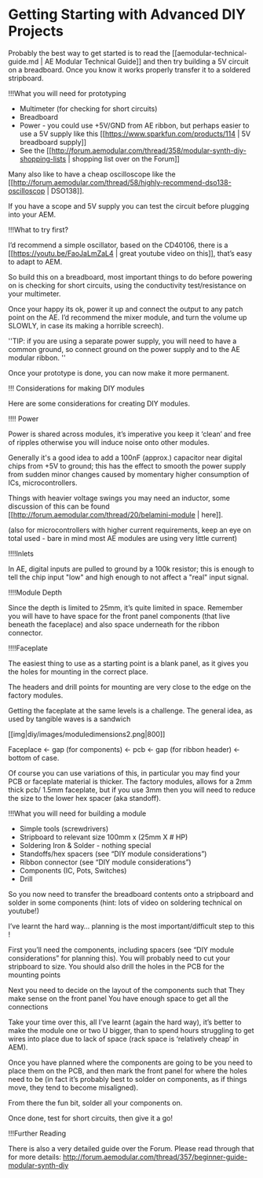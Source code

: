 # Getting Starting with Advanced DIY Projects

Probably the best way to get started is to read the [[aemodular-technical-guide.md | AE Modular Technical Guide]] and then try building a 5V circuit on a breadboard.  Once you know it works properly transfer it to a soldered stripboard.

!!!What you will need for prototyping

* Multimeter (for checking for short circuits) 
* Breadboard
* Power - you could use +5V/GND from AE ribbon, but perhaps easier to use a 5V supply like this  [[https://www.sparkfun.com/products/114 | 5V breadboard supply]] 
* See the [[http://forum.aemodular.com/thread/358/modular-synth-diy-shopping-lists | shopping list over on the Forum]]

Many also like to have a cheap oscilloscope like the 
[[http://forum.aemodular.com/thread/58/highly-recommend-dso138-oscilloscop | DSO138]].

If you have a scope and 5V supply you can test the circuit before plugging into your AEM.

!!!What to try first?

I’d recommend a simple oscillator, based on the CD40106, there is a [[https://youtu.be/FaoJaLmZaL4 | great youtube video on this]], that’s easy to adapt to AEM.

So build this on a breadboard, most important things to do before powering on is checking for short circuits, using the conductivity test/resistance on your multimeter.

Once your happy its ok, power it up and connect the output to any patch point on the AE.
I’d recommend the mixer module, and turn the volume up SLOWLY, in case its making a horrible screech).

''TIP: if you are using a separate power supply, you will need to have a common ground, so connect ground on the power supply and to the AE modular ribbon. ''

Once your prototype is done, you can now make it more permanent.

!!! Considerations for making DIY modules

Here are some considerations for creating DIY modules.

!!!! Power

Power is shared across modules, it’s imperative you keep it ‘clean’ and free of ripples otherwise you will induce noise onto other modules. 

Generally it's a good idea to add a 100nF (approx.) capacitor near digital chips from +5V to ground; this has the effect to smooth the power supply from sudden minor changes caused by momentary higher consumption of ICs, microcontrollers. 

Things with heavier voltage swings you may need an inductor, some discussion of this can be found [[http://forum.aemodular.com/thread/20/belamini-module | here]].

(also for microcontrollers with higher current requirements, keep an eye on total used - bare in mind most AE modules are using very little current) 

!!!!Inlets

In AE, digital inputs are pulled to ground by a 100k resistor; this is enough to tell the chip input "low" and high enough to not affect a "real" input signal.


!!!!Module Depth
 
Since the depth is limited to 25mm, it’s quite limited in space.
Remember you will have to have space for the front panel components (that live beneath the faceplace) and also space underneath for the ribbon connector.

!!!!Faceplate 

The easiest thing to use as a starting point is a blank panel, as it gives you the holes for mounting in the correct place.

The headers and drill points for mounting are very close to the edge on the factory modules. 

Getting the faceplate at the same levels is a challenge.
The general idea, as used by tangible waves is a sandwich 

[[img|diy/images/moduledimensions2.png|800]]

Faceplace ← gap (for components) ←  pcb ← gap (for ribbon header) ← bottom of case.

Of course you can use variations of this, in particular you may find your PCB or faceplate material is thicker.
The factory modules, allows for a 2mm thick pcb/ 1.5mm faceplate, but if you use 3mm then you will need to reduce the size to the lower hex spacer (aka standoff).

!!!What you will need for building a module

* Simple tools (screwdrivers) 
* Stripboard to relevant size 100mm x (25mm X # HP) 
* Soldering Iron & Solder - nothing special
* Standoffs/hex spacers (see “DIY module considerations”)
* Ribbon connector (see “DIY module considerations”)
* Components (IC, Pots, Switches)
* Drill 

So you now need to transfer the breadboard contents onto a stripboard and solder in some components (hint: lots of video on soldering technical on youtube!) 

I’ve learnt the hard way… planning is the most important/difficult step to this !

First you’ll need the components, including spacers (see “DIY module considerations” for planning this).
You will probably need to cut your stripboard to size.
You should also drill the holes in the PCB for the mounting points

Next you need to decide on the layout of the components such that
They make sense on the front panel
You have enough space to get all the connections

Take your time over this, all I’ve learnt (again the hard way), it’s better to make the module one or two U bigger, than to spend hours struggling to get wires into place due to lack of space (rack space is ‘relatively cheap’ in AEM).

Once you have planned where the components are going to be you need to place them on the PCB, and then mark the front panel for where the holes need to be
(in fact it’s probably best to solder on components, as if things move, they tend to become misaligned).

From there the fun bit, solder all your components on.

Once done, test for short circuits, then give it a go! 

!!!Further Reading

There is also a very detailed guide over the Forum. Please read through that for more details:
http://forum.aemodular.com/thread/357/beginner-guide-modular-synth-diy
